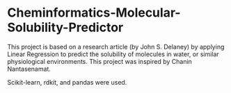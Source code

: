# Cheminformatics-Molecular-Solubility-Predictor

This project is based on a research article (by John S. Delaney) by applying Linear Regression to predict the solubility of molecules in water, or similar physiological environments. This project was inspired by Chanin Nantasenamat. 

Scikit-learn, rdkit, and pandas were used. 
